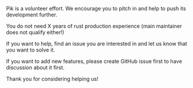 Pik is a volunteer effort. We encourage you to pitch in and help to push its development further. 

You do not need X years of rust production experience (main maintainer does not qualify either!) 

If you want to help, find an issue you are interested in and let us know that you want to solve it. 

If you want to add new features, please create GitHub issue first to have discussion about it first. 

Thank you for considering helping us! 
